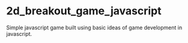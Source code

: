 # 2d_breakout_game_javascript

Simple javascript game built using basic ideas of game development in javascript. 
